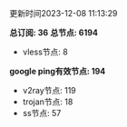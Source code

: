 更新时间2023-12-08 11:13:29

**总订阅: 36**
**总节点: 6194**
- vless节点: 8

**google ping有效节点: 194**
- v2ray节点: 119
- trojan节点: 18
- ss节点: 57
